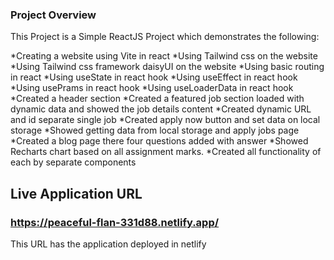 ### Project Overview

This Project is a Simple ReactJS Project which demonstrates the following:

*Creating a website using Vite in react
*Using Tailwind css on the website
*Using Tailwind css framework daisyUI on the website
*Using basic routing in react
*Using useState in react hook
*Using useEffect in react hook
*Using usePrams in react hook
*Using useLoaderData in react hook
*Created a header section
*Created a featured job section loaded with dynamic data and showed the job details content
*Created dynamic URL and id separate single job
*Created apply now button and  set data on local storage 
*Showed getting data from local storage and apply jobs page 
*Created a blog page there four questions added with answer
*Showed Recharts chart based on all assignment marks.
*Created all functionality of each by separate components

## Live Application URL 

### https://peaceful-flan-331d88.netlify.app/
This URL has the application deployed in netlify